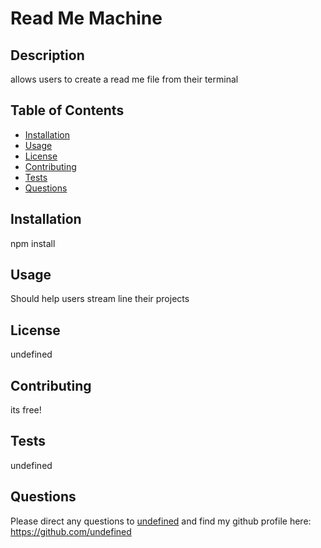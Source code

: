 # Read Me Machine 

## Description 
allows users to create a read me file from their terminal
## Table of Contents 
* [Installation](#installation)
* [Usage](#usage)
* [License](#license)
* [Contributing](#contributing)
* [Tests](#tests)
* [Questions](#questions)
## Installation 
npm install
## Usage 
Should help users stream line their projects
## License 
undefined
## Contributing 
its free!
## Tests 
undefined
## Questions 
Please direct any questions to [undefined](mailto:brylaraanthony@gmail.com?subject=[GitHub]) and find my github profile here: https://github.com/undefined
